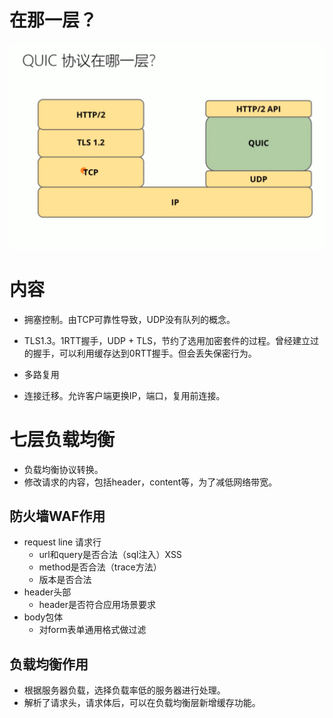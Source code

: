# 在那一层？
![](/image/cdb65ecc64d8cbb10c8d720f2400c14.png)

# 内容
- 拥塞控制。由TCP可靠性导致，UDP没有队列的概念。
- TLS1.3。1RTT握手，UDP + TLS，节约了选用加密套件的过程。曾经建立过的握手，可以利用缓存达到0RTT握手。但会丢失保密行为。

- 多路复用
- 连接迁移。允许客户端更换IP，端口，复用前连接。

# 七层负载均衡
- 负载均衡协议转换。
- 修改请求的内容，包括header，content等，为了减低网络带宽。

## 防火墙WAF作用
- request line 请求行
  - url和query是否合法（sql注入）XSS
  - method是否合法（trace方法）
  - 版本是否合法
- header头部
  - header是否符合应用场景要求
- body包体
  - 对form表单通用格式做过滤

## 负载均衡作用
- 根据服务器负载，选择负载率低的服务器进行处理。
- 解析了请求头，请求体后，可以在负载均衡层新增缓存功能。